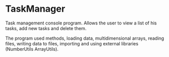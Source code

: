 # TaskManager
Task management console program. Allows the user to view a list of his tasks, add new tasks and delete them. 

The program used methods, loading data, multidimensional arrays, reading files, writing data to files, importing and using external libraries (NumberUtils
ArrayUtils).

